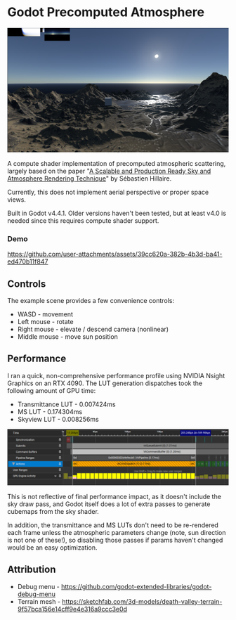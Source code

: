 # Godot Precomputed Atmosphere

![Screenshot](screenshot.png)

A compute shader implementation of precomputed atmospheric scattering, largely
based on the paper
"[A Scalable and Production Ready Sky and Atmosphere Rendering Technique](https://sebh.github.io/publications/egsr2020.pdf)"
by Sébastien Hillaire.

Currently, this does not implement aerial perspective or proper space views.

Built in Godot v4.4.1. Older versions haven't been tested, but at least v4.0 is
needed since this requires compute shader support.

### Demo

https://github.com/user-attachments/assets/39cc620a-382b-4b3d-ba41-ed470b11f847

## Controls

The example scene provides a few convenience controls:

- WASD - movement
- Left mouse - rotate
- Right mouse - elevate / descend camera (nonlinear)
- Middle mouse - move sun position

## Performance

I ran a quick, non-comprehensive performance profile using NVIDIA Nsight
Graphics on an RTX 4090. The LUT generation dispatches took the following amount
of GPU time:

- Transmittance LUT - 0.007424ms
- MS LUT - 0.174304ms
- Skyview LUT - 0.008256ms

![GPU profile](profile.png)

This is not reflective of final performance impact, as it doesn't include the
sky draw pass, and Godot itself does a lot of extra passes to generate cubemaps
from the sky shader.

In addition, the transmittance and MS LUTs don't need to be re-rendered each
frame unless the atmospheric parameters change (note, sun direction is not one
of these!), so disabling those passes if params haven't changed would be an easy
optimization.

## Attribution

- Debug menu - https://github.com/godot-extended-libraries/godot-debug-menu
- Terrain mesh -
  https://sketchfab.com/3d-models/death-valley-terrain-9f57bca156e14cff9e4e316a9ccc3e0d
